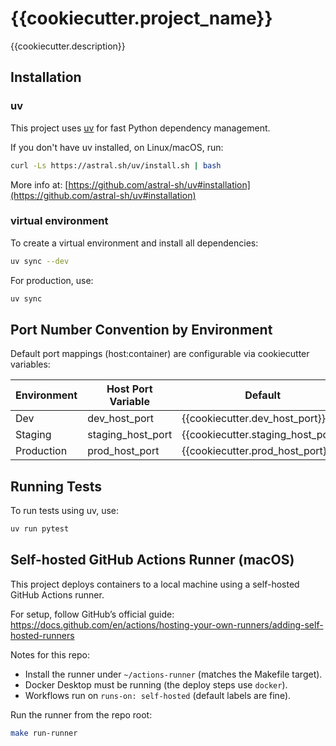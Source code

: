 # {{cookiecutter.project_name}}

{{cookiecutter.description}}

## Installation

### uv
This project uses [uv](https://github.com/astral-sh/uv) for fast Python dependency management.

If you don't have uv installed, on Linux/macOS, run:
```sh
curl -Ls https://astral.sh/uv/install.sh | bash
```
More info at:
[https://github.com/astral-sh/uv#installation](https://github.com/astral-sh/uv#installation)


### virtual environment
To create a virtual environment and install all dependencies:

```sh
uv sync --dev
```

For production, use:

```sh
uv sync
```


## Port Number Convention by Environment

Default port mappings (host:container) are configurable via cookiecutter variables:

| Environment | Host Port Variable              | Default | Container Port (app_port) |
|-------------|---------------------------------|---------|---------------------------|
| Dev         | dev_host_port                   | {{cookiecutter.dev_host_port}} | {{cookiecutter.app_port}} |
| Staging     | staging_host_port               | {{cookiecutter.staging_host_port}} | {{cookiecutter.app_port}} |
| Production  | prod_host_port                  | {{cookiecutter.prod_host_port}} | {{cookiecutter.app_port}} |


## Running Tests

To run tests using uv, use:
```sh
uv run pytest
```

## Self-hosted GitHub Actions Runner (macOS)

This project deploys containers to a local machine using a self-hosted GitHub Actions runner.

For setup, follow GitHub’s official guide: https://docs.github.com/en/actions/hosting-your-own-runners/adding-self-hosted-runners

Notes for this repo:
- Install the runner under `~/actions-runner` (matches the Makefile target).
- Docker Desktop must be running (the deploy steps use `docker`).
- Workflows run on `runs-on: self-hosted` (default labels are fine).

Run the runner from the repo root:

```bash
make run-runner
```